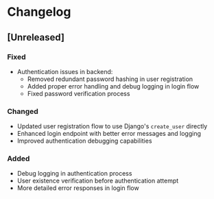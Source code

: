 # Changelog

## [Unreleased]

### Fixed
- Authentication issues in backend:
  - Removed redundant password hashing in user registration
  - Added proper error handling and debug logging in login flow
  - Fixed password verification process

### Changed
- Updated user registration flow to use Django's `create_user` directly
- Enhanced login endpoint with better error messages and logging
- Improved authentication debugging capabilities

### Added
- Debug logging in authentication process
- User existence verification before authentication attempt
- More detailed error responses in login flow